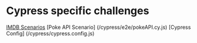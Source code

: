 # Cypress specific challenges
[IMDB Scenarios](/cypress/e2e/imdb.cy.js)
[Poke API Scenario] (/cypress/e2e/pokeAPI.cy.js)
[Cypress Config] (/cypress/cypress.config.js)
